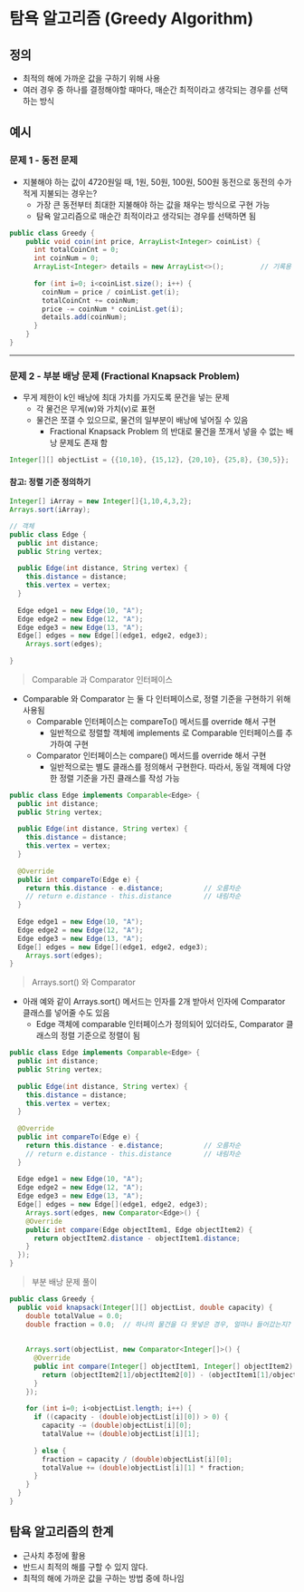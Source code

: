 # 탐욕 알고리즘 (Greedy Algorithm)

## 정의

- 최적의 해에 가까운 값을 구하기 위해 사용
- 여러 경우 중 하나를 결정해야할 때마다, 매순간 최적이라고 생각되는 경우를 선택하는 방식

## 예시

### 문제 1 - 동전 문제

- 지불해야 하는 값이 4720원일 때, 1원, 50원, 100원, 500원 동전으로 동전의 수가 적게 지불되는 경우는?
  - 가장 큰 동전부터 최대한 지불해야 하는 값을 채우는 방식으로 구현 가능
  - 탐욕 알고리즘으로 매순간 최적이라고 생각되는 경우를 선택하면 됨

```java
public class Greedy {
    public void coin(int price, ArrayList<Integer> coinList) {
      int totalCoinCnt = 0;
      int coinNum = 0;
      ArrayList<Integer> details = new ArrayList<>();	      // 기록용
      
      for (int i=0; i<coinList.size(); i++) {
        coinNum = price / coinList.get(i);
        totalCoinCnt += coinNum;
        price -= coinNum * coinList.get(i);
        details.add(coinNum);
      }
    }
}
```

---

### 문제 2 - 부분 배낭 문제 (Fractional Knapsack Problem)

- 무게 제한이 k인 배낭에 최대 가치를 가지도록 문건을 넣는 문제
  - 각 물건은 무게(w)와 가치(v)로 표현
  - 물건은 쪼갤 수 있으므로, 물건의 일부분이 배낭에 넣어질 수 있음
    - Fractional Knapsack Problem 의 반대로 물건을 쪼개서 넣을 수 없는 배낭 문제도 존재 함

```java
Integer[][] objectList = {{10,10}, {15,12}, {20,10}, {25,8}, {30,5}};
```

#### 참고: 정렬 기준 정의하기

``` java
Integer[] iArray = new Integer[]{1,10,4,3,2};
Arrays.sort(iArray);

// 객체
public class Edge {
  public int distance;
  public String vertex;
  
  public Edge(int distance, String vertex) {
    this.distance = distance;
    this.vertex = vertex;
  }
  
  Edge edge1 = new Edge(10, "A");
  Edge edge2 = new Edge(12, "A");
  Edge edge3 = new Edge(13, "A");
  Edge[] edges = new Edge[](edge1, edge2, edge3);
	Arrays.sort(edges);  
  
}
```

> Comparable 과 Comparator 인터페이스

- Comparable 와 Comparator 는 둘 다 인터페이스로, 정렬 기준을 구현하기 위해 사용됨
  - Comparable 인터페이스는 compareTo() 메서드를 override 해서 구현
    - 일반적으로 정렬할 객체에 implements 로 Comparable 인터페이스를 추가하여 구현
  - Comparator 인터페이스는 compare() 메서드를 override 해서 구현
    - 일반적으로는 별도 클래스를 정의해서 구현한다. 따라서, 동일 객체에 다양한 정렬 기준을 가진 클래스를 작성 가능

```java
public class Edge implements Comparable<Edge> {
  public int distance;
  public String vertex;
  
  public Edge(int distance, String vertex) {
    this.distance = distance;
    this.vertex = vertex;
  }
  
  @Override
  public int compareTo(Edge e) {
    return this.distance - e.distance;			// 오름차순
    // return e.distance - this.distance		// 내림차순
  }
  
  Edge edge1 = new Edge(10, "A");
  Edge edge2 = new Edge(12, "A");
  Edge edge3 = new Edge(13, "A");
  Edge[] edges = new Edge[](edge1, edge2, edge3);
	Arrays.sort(edges);
}

```

> Arrays.sort() 와 Comparator

- 아래 예와 같이 Arrays.sort() 메서드는 인자를 2개 받아서 인자에 Comparator 클래스를 넣어줄 수도 있음
  - Edge 객체에 comparable 인터페이스가 정의되어 있더라도, Comparator 클래스의 정렬 기준으로 정렬이 됨

```java
public class Edge implements Comparable<Edge> {
  public int distance;
  public String vertex;
  
  public Edge(int distance, String vertex) {
    this.distance = distance;
    this.vertex = vertex;
  }
  
  @Override
  public int compareTo(Edge e) {
    return this.distance - e.distance;			// 오름차순
    // return e.distance - this.distance		// 내림차순
  }
  
  Edge edge1 = new Edge(10, "A");
  Edge edge2 = new Edge(12, "A");
  Edge edge3 = new Edge(13, "A");
  Edge[] edges = new Edge[](edge1, edge2, edge3);
	Arrays.sort(edges, new Comparator<Edge>() {
    @Override
    public int compare(Edge objectItem1, Edge objectItem2) {
      return objectItem2.distance - objectItem1.distance;
    }
  });
}
```

> 부분 배낭 문제 풀이

```java
public class Greedy {
  public void knapsack(Integer[][] objectList, double capacity) {
    double totalValue = 0.0;
    double fraction = 0.0;	// 하나의 물건을 다 못넣은 경우, 얼마나 들어갔는지?
    
    
    Arrays.sort(objectList, new Comparator<Integer[]>() {
      @Override
      public int compare(Integer[] objectItem1, Integer[] objectItem2) {
        return (objectItem2[1]/objectItem2[0]) - (objectItem1[1]/objectItem1[0]);
      }
    });
    
    for (int i=0; i<objectList.length; i++) {
      if ((capacity - (double)objectList[i][0]) > 0) {
        capacity -= (double)objectList[i][0];
        tatalValue += (double)objectList[i][1];
        
      } else {
        fraction = capacity / (double)objectList[i][0];
        totalValue += (double)objectList[i][1] * fraction;
      }
    }
  }
}
```



## 탐욕 알고리즘의 한계

- 근사치 추정에 활용
- 반드시 최적의 해를 구할 수 있지 않다.
- 최적의 해에 가까운 값을 구하는 방법 중에 하나임
